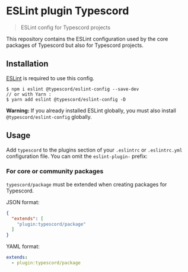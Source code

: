 # ESLint plugin Typescord
> ESLint config for Typescord projects

This repository contains the ESLint configuration used by the core packages of Typescord but also for Typescord projects.

## Installation

[ESLint](http://eslint.org) is required to use this config.
```
$ npm i eslint @typescord/eslint-config --save-dev
// or with Yarn :
$ yarn add eslint @typescord/eslint-config -D
```

**Warning:** If you already installed ESLint globally, you must also install `@typescord/eslint-config` globally.

## Usage
Add `typescord` to the plugins section of your `.eslintrc` or `.eslintrc.yml` configuration file. You can omit the `eslint-plugin-` prefix:

### For core or community packages
`typescord/package` must be extended when creating packages for Typescord.

JSON format:
```json
{
  "extends": [
    "plugin:typescord/package"
  ]
}
```

YAML format:
```yaml
extends:
  - plugin:typescord/package
```
